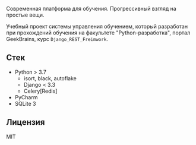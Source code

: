 Современная платформа для обучения. Прогрессивный взгляд на простые вещи.

Учебный проект системы управления обучением, который разработан при прохождений обучения 
на факультете "Python-разработка", портал GeekBrains, курс `Django_REST_Freimwork`.

## Стек

- Python > 3.7
  - isort, black, autoflake
  - Django < 3.3
  - Celery[Redis]
- PyCharm
- SQLite 3

## Лицензия

MIT
